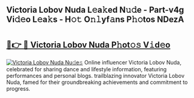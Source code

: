 ## Victoria Lobov Nuda L𝚎a𝚔ed N𝚞𝚍e - Part-v4g Vi𝚍𝚎o L𝚎a𝚔s - H𝚘𝚝 O𝚗𝚕yf𝚊ns P𝚑𝚘tos NDezA

# <h2><a href="http://kfd4x8p.oniu.top/?m=Victoria+Lobov+Nuda">🔗👉 🔴 Victoria Lobov Nuda P𝚑ot𝚘𝚜 V𝚒d𝚎o</a></h2>

[![Victoria Lobov Nuda Nu𝚍e𝚜](https://i.imgur.com/0qMVB7G.gif)](http://kfd4x8p.oniu.top/?m=Victoria+Lobov+Nuda)
Online influencer Victoria Lobov Nuda, celebrated for sharing dance and lifestyle information, featuring performances and personal blogs. trailblazing innovator Victoria Lobov Nuda, famed for their groundbreaking achievements and commitment to progress.  
